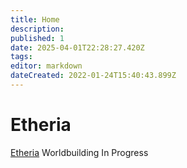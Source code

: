 ```yaml
---
title: Home
description: 
published: 1
date: 2025-04-01T22:28:27.420Z
tags: 
editor: markdown
dateCreated: 2022-01-24T15:40:43.899Z
---
```


# Etheria
[Etheria](/etheria.md)
Worldbuilding In Progress

